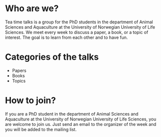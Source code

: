 # Who are we?

Tea time talks is a group for the PhD students in the department of Animal
Sciences and Aquaculture at the University of Norwegian University of Life
Sciences. We meet every week to discuss a paper, a book, or a topic of
interest. The goal is to learn from each other and to have fun.

# Categories of the talks

- Papers
- Books
- Topics

# How to join?

If you are a PhD student in the department of Animal Sciences and Aquaculture
at the University of Norwegian University of Life Sciences, you are welcome to
join us. Just send an email to the organizer of the week and you will be added
to the mailing list.
